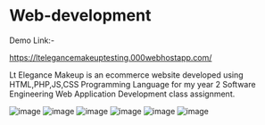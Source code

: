 # Web-development
Demo Link:-


https://ltelegancemakeuptesting.000webhostapp.com/

Lt Elegance Makeup is an ecommerce website developed using HTML,PHP,JS,CSS Programming Language for my year 2 Software Engineering Web Application Development class assignment.

![image](https://user-images.githubusercontent.com/56188746/122573250-a1cd7800-d05f-11eb-96a9-8295ec9b3d68.png)
![image](https://user-images.githubusercontent.com/56188746/122574002-3df77f00-d060-11eb-9e72-527bdb40e20e.png)
![image](https://user-images.githubusercontent.com/56188746/122574122-62ebf200-d060-11eb-99b1-3849c8594856.png)
![image](https://user-images.githubusercontent.com/56188746/122574200-78f9b280-d060-11eb-93cc-aa8d765f7308.png)
![image](https://user-images.githubusercontent.com/56188746/122574300-93cc2700-d060-11eb-822d-9b2eebccab3f.png)
![image](https://user-images.githubusercontent.com/56188746/122574400-ac3c4180-d060-11eb-96fd-81a636108cdd.png)





